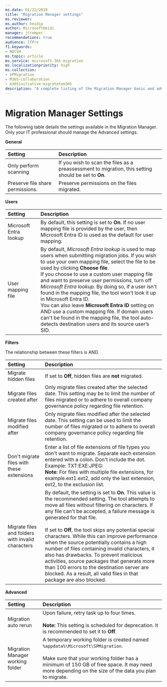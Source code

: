 ```yaml
---
ms.date: 01/22/2019
title: "Migration Manager settings"
ms.reviewer: 
ms.author: heidip
author: MicrosoftHeidi
manager: jtremper
recommendations: true
audience: ITPro
f1.keywords:
- NOCSH
ms.topic: article
ms.service: microsoft-365-migration
ms.localizationpriority: high
ms.collection: 
- SPMigration
- M365-collaboration
- m365initiative-migratetom365
description: "A complete listing of the Migration Manager basic and advanced settings." 
---
```


# Migration Manager Settings



The following table details the settings available in the Migration Manager. Only your IT professional should manage the Advanced settings.

**General**
 
|**Setting**|**Description**|
|:-----|:-----|
|Only perform scanning|If you wish to scan the files as a preassessment to migration, this setting should be set to **On**.|
|Preserve file share permissions.|Preserve permissions on the files migrated.|


**Users**

|**Setting**|**Description**|
|:-----|:-----|
|Microsoft Entra lookup |By default, this setting is set to **On**. If no user mapping file is provided by the user, then Microsoft Entra ID is used as the default for user mapping.|
|User mapping file|By default, *Microsoft Entra lookup* is used to map users when submitting migration jobs. If you wish to use your own mapping file, select the file to be used by clicking **Choose file**. </br>If you choose to use a custom user mapping file and want to preserve user permissions, turn off *Microsoft Entra lookup*. By doing so, if a user isn't found in the mapping file, the tool won't look it up in Microsoft Entra ID. </br> You can also leave **Microsoft Entra ID** setting on AND use a custom mapping file.  If domain users can't be found in the mapping file, the tool auto-detects destination users and its source user’s SID.|

**Filters**

The relationship between these filters is AND.

|**Setting**|**Description**|
|:-----|:-----|
|Migrate hidden files|If set to **Off**, hidden files are **not** migrated.|
|Migrate files created after|Only migrate files created after the selected date. This setting may be to limit the number of files migrated or to adhere to overall company governance policy regarding file retention.|
|Migrate files modified after|Only migrate files modified after the selected date. This setting can be used to limit the number of files migrated or to adhere to overall company governance policy regarding file retention. |
|Don't migrate files with these extensions|Enter a list of file extensions of file types you don't want to migrate. Separate each extension entered with a colon. Don't include the dot. Example: TXT:EXE:JPEG: </br>**Note**: For files with multiple file extensions, for example.ext1.ext2, add only the last extension, ext2, to the exclusion list.|
|Migrate files and folders with invalid characters|By default, the setting is set to **On**. This value is the recommended setting. The tool attempts to move all files without filtering on characters. If any file can't be accepted, a failure message is generated for that file.  <br/><br/>If set to **Off**, the tool skips any potential special characters. While this can improve performance when the source potentially contains a high number of files containing invalid characters, it also has drawbacks. To prevent malicious activities, source packages that generate more than 100 errors to the destination server are blocked. As a result, all valid files in that package are also blocked.  <br/> |


**Advanced**

|**Setting**|**Description**|
|:-----|:-----|
|Migration auto rerun|Upon failure, retry task up to four times.</br></br>**Note:** This setting is scheduled for deprecation. It is recommended to set it to **Off**.|
|Migration Manager working folder|A temporary working folder is created named `%appdata%\Microsoft\SPMigration`. </br></br>Make sure that your working folder has a minimum of 150 GB of free space. It may need more depending on the size of the data you plan to migrate.|
